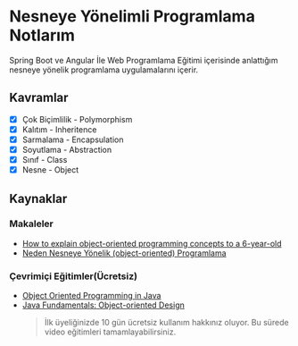 # Nesneye Yönelimli Programlama Notlarım
Spring Boot ve Angular İle Web Programlama Eğitimi içerisinde anlattığım nesneye yönelik programlama uygulamalarını içerir.

## Kavramlar
- [x] Çok Biçimlilik - Polymorphism
- [x] Kalıtım - Inheritence
- [x] Sarmalama - Encapsulation
- [x] Soyutlama - Abstraction
- [x] Sınıf - Class
- [x] Nesne - Object

## Kaynaklar
### Makaleler
* [How to explain object-oriented programming concepts to a 6-year-old](https://medium.freecodecamp.org/object-oriented-programming-concepts-21bb035f7260)
* [Neden Nesneye Yönelik (object-oriented) Programlama](https://web.itu.edu.tr/~kanoglu/crs-iscpm-ooprogramming.pdf)
### Çevrimiçi Eğitimler(Ücretsiz)
* [Object Oriented Programming in Java](https://www.edx.org/course/object-oriented-programming-in-java-3)
* [Java Fundamentals: Object-oriented Design](https://www.pluralsight.com/courses/java-fundamentals-object-oriented-design)
  > İlk üyeliğinizde 10 gün ücretsiz kullanım hakkınız oluyor. Bu sürede video eğitimleri tamamlayabilirsiniz.
